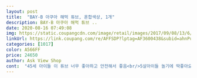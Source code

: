 ```yaml
---
layout: post 
title:  "BAY-B 아쿠아 해먹 튜브, 혼합색상, 1개" 
description: BAY-B 아쿠아 해먹 튜브 ..
date: 2020-08-16 07:49:08 
img: https://static.coupangcdn.com/image/retail/images/2017/09/08/13/6/a78108be-26f2-484a-a575-cdb7a81fba89.jpg 
linkUrl: https://link.coupang.com/re/AFFSDP?lptag=AF3600438&subid=ahnPublicAsk&pageKey=35817645&itemId=133000495&vendorItemId=3279806628&traceid=V0-113-2c864e0df57bd033 
categories: [1017] 
color: A566FF 
price: 24650 
author: Ask View Shop 
cont:  "45세 아이들 이 튜브 너무 좋아하고 안전해서 좋음<br/>5살아이들 놀기에 딱좋아요 15kg.<br/> 19kg 두아이 탔는데도 많이 안가라앉고 재밌게놀아요<br/>계곡에선 얇은물엔 돌때문에 힘들것같고 물놀이장에서 놀기에 딱이에요<br/>구입하고 뒤늦게 사용해봤는데 너무 괜찮네요<br/>그래도 어찌어찌 넣었는데 빡빡한 마개치곤 쉽게 공기가 새오나오는듯해요<br/>그리고 바람 처음넣을때 마개도 빡빡하고 공기넣을때 보통 2중이라서 안쪽에도 살짝 막혀있잖아요? 거기부분이 엄청 빡빡해서 자동에어펌프로는 안될것같아요 ㅠㅠ 가져갔을면 못넣었을뻔<br/>그물망도 생각보다 튼튼하더라구요<br/>내년엔 본전 뽑는걸로^^<br/>놀다가 타지거나 바람이 센다거나 하진 않겟죠??ㅜㅜ<br/>다 좋은데 마감이 날카로운(?)까끌(?)한 부분이 잇다고해서 자세히 보니 톱처럼 마감 된곳이<br/>다만 관리 잘못하면 곰팡이 필것같은느낌이에요ㅋㅋㅋ<br/>물놀이장에 호스처럼생긴 에어건? 으로 한손으로 주둥이잡고 다른손으로 에어건잡는데 공기넣느라 힘들었어요<br/>보통체격보다 작은 여성분들도 충분히 가능해요<br/>사진 찍다보니 찍힌 자국이 네군데 정도 있는데<br/>아무튼 아이들이 오래도록 이 튜브를 타고 놀았어요<br/>아이들도 너무 좋아했어요^^<br/>아이들이 해적선놀이하고 이리저리 끌고다녀서 바람이 슬슬슬 빠지는 느낌이더라구요<br/>안에는 물이 들어와서 시원하고<br/>어른은  타지긴하는데 남자는 안되고 여자분이 앉지말고 누워서 타야지 되요 ㅎㅎㅎ<br/>어린 아이들에게 딱인 제품인것 같아요<br/>오늘 이 튜브를 가지고 가서 제일 인기가 좋았고<br/>올 여름 초 부터 구입했었어야 했는데 내년을 또 기다려야겠네요<br/>올해 처음이자 마지막으로 사용하는거라 아쉽네요<br/>우리 아이는 물을 밖을 퍼내는데 재미를 느끼더라구요<br/>이 안에 아이 3명 충분히 타요<br/>있긴하네요.<br/>.<br/>아이는 겉부분 만질일이 없을 것 같아 대충 손톱으로 꼭꼭 눌러 흐물하게는 해놨는데 그래도 좀 날카롭긴 하네요... <br/><br/>전 타보진 않았네요.<br/> 충분히 될듯 합니다.<br/><br/>튜브두께는 전에쓰던 보행기튜브재질보단 확실히 두껍고 질긴느낌이라 내구성은 좋아보여요<br/>파란부분에 하얀색 무늬 그려놓은 게 묻었는지 하얗게 뭐가 묻어있긴한데 성능에는 문제가 없을 듯 해서 그냥 쓰려구여<br/>" 
---
```

